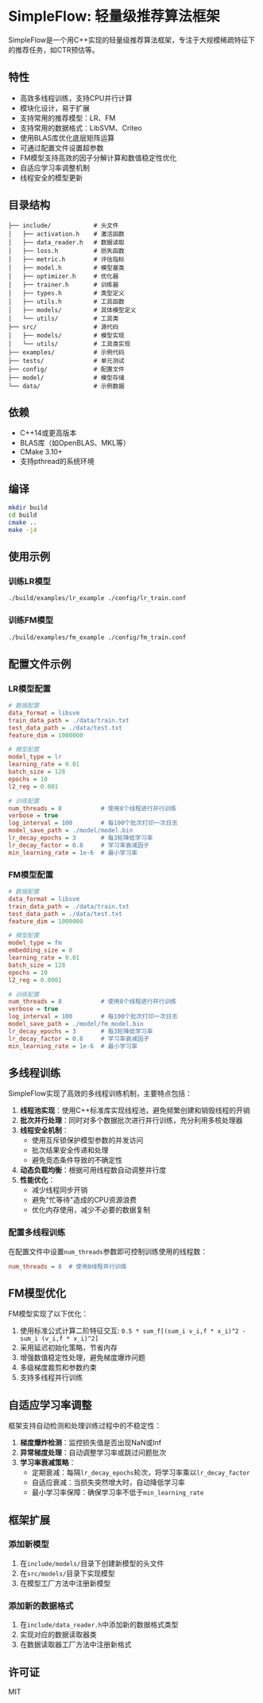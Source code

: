 # SimpleFlow: 轻量级推荐算法框架

SimpleFlow是一个用C++实现的轻量级推荐算法框架，专注于大规模稀疏特征下的推荐任务，如CTR预估等。

## 特性

- 高效多线程训练，支持CPU并行计算
- 模块化设计，易于扩展
- 支持常用的推荐模型：LR、FM
- 支持常用的数据格式：LibSVM、Criteo
- 使用BLAS库优化底层矩阵运算
- 可通过配置文件设置超参数
- FM模型支持高效的因子分解计算和数值稳定性优化
- 自适应学习率调整机制
- 线程安全的模型更新

## 目录结构

```
├── include/            # 头文件
│   ├── activation.h    # 激活函数
│   ├── data_reader.h   # 数据读取
│   ├── loss.h          # 损失函数
│   ├── metric.h        # 评估指标
│   ├── model.h         # 模型基类
│   ├── optimizer.h     # 优化器
│   ├── trainer.h       # 训练器
│   ├── types.h         # 类型定义
│   ├── utils.h         # 工具函数
│   ├── models/         # 具体模型定义
│   └── utils/          # 工具类
├── src/                # 源代码
│   ├── models/         # 模型实现
│   └── utils/          # 工具类实现
├── examples/           # 示例代码
├── tests/              # 单元测试
├── config/             # 配置文件
├── model/              # 模型存储
└── data/               # 示例数据
```

## 依赖

- C++14或更高版本
- BLAS库（如OpenBLAS、MKL等）
- CMake 3.10+
- 支持pthread的系统环境

## 编译

```bash
mkdir build
cd build
cmake ..
make -j4
```

## 使用示例

### 训练LR模型

```bash
./build/examples/lr_example ./config/lr_train.conf
```

### 训练FM模型

```bash
./build/examples/fm_example ./config/fm_train.conf
```

## 配置文件示例

### LR模型配置

```ini
# 数据配置
data_format = libsvm
train_data_path = ./data/train.txt
test_data_path = ./data/test.txt
feature_dim = 1000000

# 模型配置
model_type = lr
learning_rate = 0.01
batch_size = 128
epochs = 10
l2_reg = 0.001

# 训练配置
num_threads = 8           # 使用8个线程进行并行训练
verbose = true
log_interval = 100        # 每100个批次打印一次日志
model_save_path = ./model/model.bin
lr_decay_epochs = 3       # 每3轮降低学习率
lr_decay_factor = 0.8     # 学习率衰减因子
min_learning_rate = 1e-6  # 最小学习率
```

### FM模型配置

```ini
# 数据配置
data_format = libsvm
train_data_path = ./data/train.txt
test_data_path = ./data/test.txt
feature_dim = 1000000

# 模型配置
model_type = fm
embedding_size = 8
learning_rate = 0.01
batch_size = 128
epochs = 10
l2_reg = 0.0001

# 训练配置
num_threads = 8           # 使用8个线程进行并行训练
verbose = true
log_interval = 100        # 每100个批次打印一次日志
model_save_path = ./model/fm_model.bin
lr_decay_epochs = 3       # 每3轮降低学习率
lr_decay_factor = 0.8     # 学习率衰减因子
min_learning_rate = 1e-6  # 最小学习率
```

## 多线程训练

SimpleFlow实现了高效的多线程训练机制，主要特点包括：

1. **线程池实现**：使用C++标准库实现线程池，避免频繁创建和销毁线程的开销
2. **批次并行处理**：同时对多个数据批次进行并行训练，充分利用多核处理器
3. **线程安全机制**：
   - 使用互斥锁保护模型参数的并发访问
   - 批次结果安全传递和处理
   - 避免竞态条件导致的不确定性
4. **动态负载均衡**：根据可用线程数自动调整并行度
5. **性能优化**：
   - 减少线程同步开销
   - 避免"忙等待"造成的CPU资源浪费
   - 优化内存使用，减少不必要的数据复制

### 配置多线程训练

在配置文件中设置`num_threads`参数即可控制训练使用的线程数：
```ini
num_threads = 8  # 使用8线程并行训练
```

## FM模型优化

FM模型实现了以下优化：

1. 使用标准公式计算二阶特征交互: `0.5 * sum_f[(sum_i v_i,f * x_i)^2 - sum_i (v_i,f * x_i)^2]`
2. 采用延迟初始化策略，节省内存
3. 增强数值稳定性处理，避免梯度爆炸问题
4. 多级梯度裁剪和参数约束
5. 支持多线程并行训练

## 自适应学习率调整

框架支持自动检测和处理训练过程中的不稳定性：

1. **梯度爆炸检测**：监控损失值是否出现NaN或Inf
2. **异常梯度处理**：自动调整学习率或跳过问题批次
3. **学习率衰减策略**：
   - 定期衰减：每隔`lr_decay_epochs`轮次，将学习率乘以`lr_decay_factor`
   - 自适应衰减：当损失突然增大时，自动降低学习率
   - 最小学习率保障：确保学习率不低于`min_learning_rate`

## 框架扩展

### 添加新模型

1. 在`include/models/`目录下创建新模型的头文件
2. 在`src/models/`目录下实现模型
3. 在模型工厂方法中注册新模型

### 添加新的数据格式

1. 在`include/data_reader.h`中添加新的数据格式类型
2. 实现对应的数据读取器类
3. 在数据读取器工厂方法中注册新格式

## 许可证

MIT 